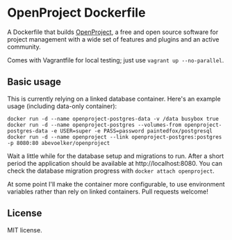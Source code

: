 # OpenProject Dockerfile

A Dockerfile that builds [OpenProject][openproject], a free and open source software for project management with a wide set of features and plugins and an active community.

Comes with Vagrantfile for local testing; just use `vagrant up --no-parallel`.

## Basic usage

This is currently relying on a linked database container.  Here's an example usage (including data-only container):

```
docker run -d --name openproject-postgres-data -v /data busybox true
docker run -d --name openproject-postgres --volumes-from openproject-postgres-data -e USER=super -e PASS=password paintedfox/postgresql
docker run -d --name openproject --link openproject-postgres:postgres -p 8080:80 abevoelker/openproject
```

Wait a little while for the database setup and migrations to run.  After a short period the application should be available at http://localhost:8080.  You can check the database migration progress with `docker attach openproject`.

At some point I'll make the container more configurable, to use environment variables rather than rely on linked containers.  Pull requests welcome!

## License

MIT license.

[openproject]: https://www.openproject.org/
